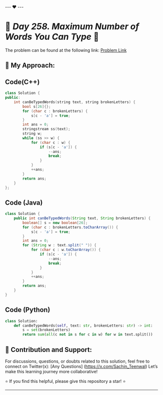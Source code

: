 --- ❤️ ---

# 🚀 _Day 258. Maximum Number of Words You Can Type_ 🧠


The problem can be found at the following link: [Problem Link](https://leetcode.com/problems/maximum-number-of-words-you-can-type/)

## 🎯 **My Approach:**


## Code(C++)
```cpp
class Solution {
public:
    int canBeTypedWords(string text, string brokenLetters) {
        bool s[26]{};
        for (char c : brokenLetters) {
            s[c - 'a'] = true;
        }
        int ans = 0;
        stringstream ss(text);
        string w;
        while (ss >> w) {
            for (char c : w) {
                if (s[c - 'a']) {
                    --ans;
                    break;
                }
            }
            ++ans;
        }
        return ans;
    }
};
```

## Code (Java)

```java
class Solution {
    public int canBeTypedWords(String text, String brokenLetters) {
        boolean[] s = new boolean[26];
        for (char c : brokenLetters.toCharArray()) {
            s[c - 'a'] = true;
        }
        int ans = 0;
        for (String w : text.split(" ")) {
            for (char c : w.toCharArray()) {
                if (s[c - 'a']) {
                    --ans;
                    break;
                }
            }
            ++ans;
        }
        return ans;
    }
}
```

## Code (Python)

```python
class Solution:
    def canBeTypedWords(self, text: str, brokenLetters: str) -> int:
        s = set(brokenLetters)
        return sum(all(c not in s for c in w) for w in text.split())
```



## 🎯 **Contribution and Support:**

For discussions, questions, or doubts related to this solution, feel free to connect on Twitter(x): [Any Questions] (https://x.com/Sachin_Teenwal) Let’s make this learning journey more collaborative!

⭐ If you find this helpful, please give this repository a star! ⭐

---

